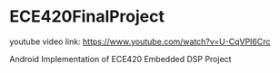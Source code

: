 # ECE420FinalProject

youtube video link: https://www.youtube.com/watch?v=U-CqVPI6Crc

Android Implementation of ECE420 Embedded DSP Project 
